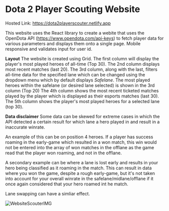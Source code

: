 # Dota 2 Player Scouting Website

Hosted Link: https://dota2playerscouter.netlify.app

This website uses the React library to create a webite that uses the OpenDota API (https://www.opendota.com/api-keys) to fetch player data for various parameters and displays them onto a single page. Mobile responsive and validates input for user id. 

**Layout**
The website is created using Grid. The first column will display the player's most played heroes of all-time (Top 30). The 2nd column displays most recent matches (last 20). The 3rd column, along with the last, filters all-time data for the specified lane which can be changed using the dropdown menu which by default displays *Safelane*. The most played heroes within the safelane (or desired lane selected) is shown in the 3rd column (Top 20) The 4th column shows the most recent ticketed matches played by the player which is displayed as their esports matches (last 30). The 5th column shows the player's most played heroes for a selected lane (top 30).

**Data disclaimer**
Some data can be skewed for extreme cases in which the API detected a certain result for which lane a hero played in and result in a inaccurate winrate. 

An example of this can be on position 4 heroes. If a player has success roaming in the early-game which resulted in a won match, this win would not be entered into the array of won matches in the offlane as the game read that the player won roaming, and not in the offlane. 

A secondary example can be where a lane is lost early and results in your hero being classified as it roaming in the match. This can result in data where you won the game, despite a rough early-game, but it's not taken into account for your overall winrate in the safelane/midlane/offlane if it once again considered that your hero roamed int he match.

Lane swapping can have a simliar effect.

![WebsiteScouterIMG](https://user-images.githubusercontent.com/107777470/179975987-dcb437f0-7217-4351-a0f7-8471100a6ef1.png)
